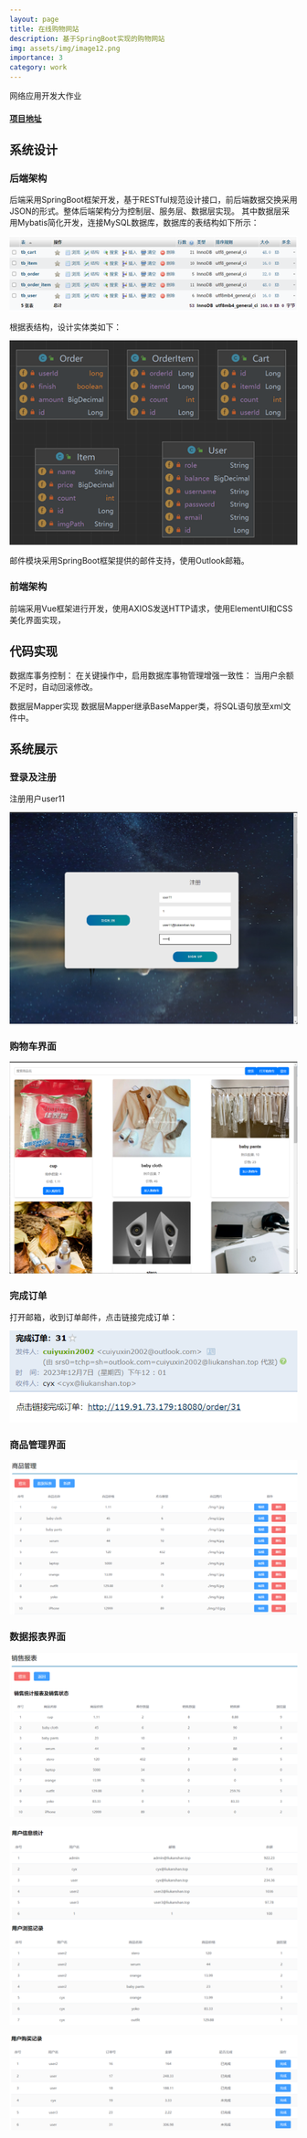 ```yaml
---
layout: page
title: 在线购物网站
description: 基于SpringBoot实现的购物网站
img: assets/img/image12.png
importance: 3
category: work
---
```


网络应用开发大作业

#### [项目地址](https://github.com/liukanshan1/ShoppingWebsite)

## 系统设计

###  后端架构

后端采用SpringBoot框架开发，基于RESTful规范设计接口，前后端数据交换采用JSON的形式。整体后端架构分为控制层、服务层、数据层实现。  其中数据层采用Mybatis简化开发，连接MySQL数据库，数据库的表结构如下所示：

 ![img](https://github.com/liukanshan1/ShoppingWebsite/blob/main/img/1.png?raw=true)  

根据表结构，设计实体类如下：

  ![img](https://github.com/liukanshan1/ShoppingWebsite/blob/main/img/2.png?raw=true)  

邮件模块采用SpringBoot框架提供的邮件支持，使用Outlook邮箱。 

### 前端架构

前端采用Vue框架进行开发，使用AXIOS发送HTTP请求，使用ElementUI和CSS美化界面实现，

## 代码实现

数据库事务控制：  在关键操作中，启用数据库事物管理增强一致性：  当用户余额不足时，自动回滚修改。

数据层Mapper实现  数据层Mapper继承BaseMapper<T>类，将SQL语句放至xml文件中。

## 系统展示

### 登录及注册

注册用户user11

![img](https://github.com/liukanshan1/liukanshan1.github.io/blob/master/assets/img/image12.png?raw=true) 

### 购物车界面

![img](assets/img/image14.png)

### 完成订单

打开邮箱，收到订单邮件，点击链接完成订单：

![img](assets/img/image18.png)

### 商品管理界面

![img](assets/img/image19.png)

### 数据报表界面

![img](assets/img/image20.png)

![img](assets/img/image21.png)

![img](assets/img/image22.png)
